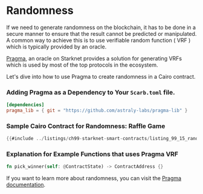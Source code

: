 # Randomness

If we need to generate randomness on the blockchain, it has to be done in a secure manner to ensure that the result cannot be predicted or manipulated. A common way to achieve this is to use verifiable random function ( VRF ) which is typically provided by an oracle.

[Pragma](https://docs.pragma.build/Resources/Cairo%201/randomness/randomness), an oracle on Starknet provides a solution for generating VRFs which is used by most of the top protocols in the ecosystem.

Let's dive into how to use Pragma to create randomness in a Cairo contract.

### Adding Pragma as a Dependency to Your `Scarb.toml` file.

```toml
[dependencies]
pragma_lib = { git = "https://github.com/astraly-labs/pragma-lib" }
```

### Sample Cairo Contract for Randomness: Raffle Game

```rust
{{#include ../listings/ch99-starknet-smart-contracts/listing_99_15_randomness/src/lib.cairo:here}}
```

### Explanation for Example Functions that uses Pragma VRF

```rs
fn pick_winner(self: @ContractState) -> ContractAddress {}
```

If you want to learn more about randomness, you can visit the [Pragma documentation](https://docs.pragma.build/Resources/Cairo%201/randomness/randomness).
